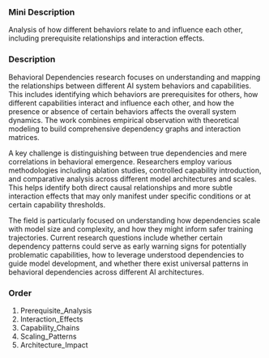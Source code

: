 ### Mini Description

Analysis of how different behaviors relate to and influence each other, including prerequisite relationships and interaction effects.

### Description

Behavioral Dependencies research focuses on understanding and mapping the relationships between different AI system behaviors and capabilities. This includes identifying which behaviors are prerequisites for others, how different capabilities interact and influence each other, and how the presence or absence of certain behaviors affects the overall system dynamics. The work combines empirical observation with theoretical modeling to build comprehensive dependency graphs and interaction matrices.

A key challenge is distinguishing between true dependencies and mere correlations in behavioral emergence. Researchers employ various methodologies including ablation studies, controlled capability introduction, and comparative analysis across different model architectures and scales. This helps identify both direct causal relationships and more subtle interaction effects that may only manifest under specific conditions or at certain capability thresholds.

The field is particularly focused on understanding how dependencies scale with model size and complexity, and how they might inform safer training trajectories. Current research questions include whether certain dependency patterns could serve as early warning signs for potentially problematic capabilities, how to leverage understood dependencies to guide model development, and whether there exist universal patterns in behavioral dependencies across different AI architectures.

### Order

1. Prerequisite_Analysis
2. Interaction_Effects
3. Capability_Chains
4. Scaling_Patterns
5. Architecture_Impact

